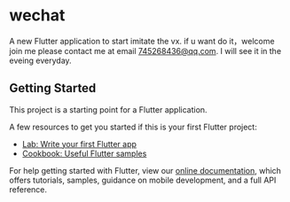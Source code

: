 # wechat

A new Flutter application to start imitate the vx.
if u want do it，welcome join me
please contact me at email 745268436@qq.com.
I will see it in the eveing everyday.






## Getting Started

This project is a starting point for a Flutter application.

A few resources to get you started if this is your first Flutter project:

- [Lab: Write your first Flutter app](https://flutter.io/docs/get-started/codelab)
- [Cookbook: Useful Flutter samples](https://flutter.io/docs/cookbook)

For help getting started with Flutter, view our 
[online documentation](https://flutter.io/docs), which offers tutorials, 
samples, guidance on mobile development, and a full API reference.
